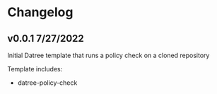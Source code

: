 # Changelog

## v0.0.1 7/27/2022

Initial Datree template that runs a policy check on a cloned repository

Template includes: 

* datree-policy-check
